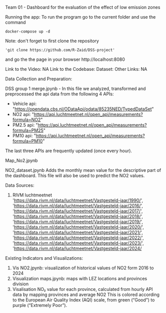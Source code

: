 Team 01 - Dashboard for the evaluation of the effect of low emission zones 

Running the app:
To run the program go to the current folder and use the command
    
    docker-compose up -d
    
Note: don't forget to first clone the repository 
    
    'git clone https://github.com/R-Zaid/DSS-project' 
    
and go the the page in your browser
http://localhost:8080

Link to the Video: NA
Link to the Codebase: 
Dataset: 
Other Links: NA

Data Collection and Preparation:
    
DSS group 1 merge.jpynb - In this file we analyzed, transformed and preprocessed the api data from the following 4 APIs:
- Vehicle api: "https://opendata.cbs.nl/ODataApi/odata/85235NED/TypedDataSet"
- NO2 api: "https://api.luchtmeetnet.nl/open_api/measurements?formula=NO2"
- PM2.5 api: "https://api.luchtmeetnet.nl/open_api/measurements?formula=PM25"
- PM10 api: "https://api.luchtmeetnet.nl/open_api/measurements?formula=PM10"

The last three APIs are frequently updated (once every hour).
    
Map_No2.jpynb
    
NO2_dataset.jpynb
Adds the monthly mean value for the descriptive part of the dashboard. This file will also be used to predict the NO2 values.

Data Sources:
1. RIVM luchtmeetnet    
'https://data.rivm.nl/data/luchtmeetnet/Vastgesteld-jaar/1990/', 
'https://data.rivm.nl/data/luchtmeetnet/Vastgesteld-jaar/2016/',
'https://data.rivm.nl/data/luchtmeetnet/Vastgesteld-jaar/2017/',
'https://data.rivm.nl/data/luchtmeetnet/Vastgesteld-jaar/2018/',
'https://data.rivm.nl/data/luchtmeetnet/Vastgesteld-jaar/2019/',
'https://data.rivm.nl/data/luchtmeetnet/Vastgesteld-jaar/2020/',
'https://data.rivm.nl/data/luchtmeetnet/Vastgesteld-jaar/2021/',
'https://data.rivm.nl/data/luchtmeetnet/Vastgesteld-jaar/2022/',
'https://data.rivm.nl/data/luchtmeetnet/Vastgesteld-jaar/2023/',
'https://data.rivm.nl/data/luchtmeetnet/Vastgesteld-jaar/2024/


Existing Indicators and Visualizations:
    
1. Vis NO2.jpynb: visualization of historical values of NO2 form 2016 to 2024
2. Visualization maps.jpynb: maps with LEZ locations and provinces division
3. Visalisation NO₂ value for each province, calculated from hourly API data by mapping  provinces and average NO2 This is colored according to the European Air Quality Index (AQI) scale, from green (“Good”) to purple (“Extremely Poor”).
